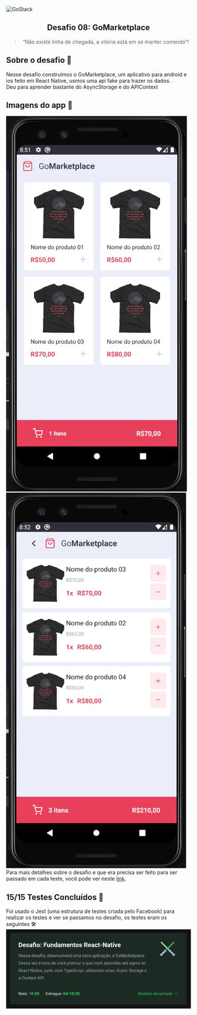<img alt="GoStack" src="https://storage.googleapis.com/golden-wind/bootcamp-gostack/header-desafios-new.png" />

<h2 align="center">
  Desafio 08: GoMarketplace
</h2>

<blockquote align="center">“Não existe linha de chegada, a vitória está em se manter correndo”!</blockquote>

## Sobre o desafio 💪
Nesse desafio construímos o GoMarketplace, um aplicativo para android e ios feito em React Native, usmos uma api fake para trazer os dados. <br>
Deu para aprender bastante do AsyncStorage e do APIContext <br>
## Imagens do app 👀
<img src="./github_assets/market.png"></img>
<img src="./github_assets/cart.png"></img> <br>
Para mais detalhes sobre o desafio e que era precisa ser feito para ser passado em cada teste, você pode ver neste <a href="https://github.com/rocketseat-education/bootcamp-gostack-desafios/tree/master/desafio-fundamentos-react-native">link</a>.

## 15/15 Testes Concluídos 🎯
Foi usado o Jest (uma estrutura de testes criada pelo Facebook) para realizar os testes e ver se passamos no desafio, os testes eram os seguintes 🛠 <br>
<img src="./github_assets/testes.png"></img>
